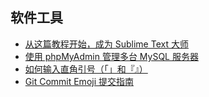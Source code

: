 ## 软件工具

* [从这篇教程开始，成为 Sublime Text 大师](从这篇教程开始，成为%20Sublime%20Text%20大师.md)
* [使用 phpMyAdmin 管理多台 MySQL 服务器](使用%20phpMyAdmin%20管理多台%20MySQL%20服务器.md)
* [如何输入直角引号（「」和『』）](如何输入直角引号（「」和『』）.md)
* [Git Commit Emoji 提交指南](Git%20Commit%20Emoji%20提交指南.md)
